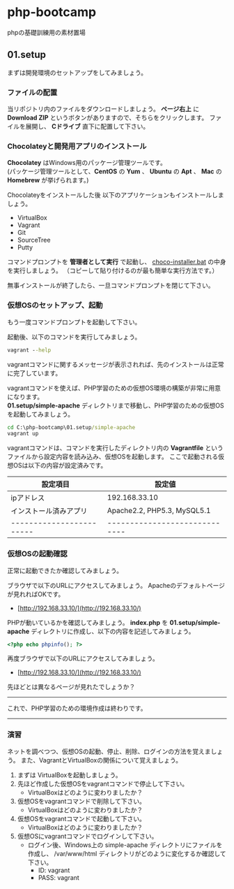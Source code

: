 # php-bootcamp

phpの基礎訓練用の素材置場


## 01.setup

まずは開発環境のセットアップをしてみましょう。


### ファイルの配置

当リポジトリ内のファイルをダウンロードしましょう。
**ページ右上** に **Download ZIP** というボタンがありますので、そちらをクリックします。
ファイルを展開し、 **Cドライブ** 直下に配置して下さい。


### Chocolateyと開発用アプリのインストール

**Chocolatey** はWindows用のパッケージ管理ツールです。  
(パッケージ管理ツールとして、**CentOS** の **Yum** 、 **Ubuntu** の **Apt** 、 **Mac** の **Homebrew** が挙げられます。)

Chocolateyをインストールした後
以下のアプリケーションもインストールしましょう。

* VirtualBox
* Vagrant
* Git
* SourceTree
* Putty


コマンドプロンプトを **管理者として実行** で起動し、 [choco-installer.bat](./01.setup/choco-installer.bat) の中身を実行しましょう。
（コピーして貼り付けるのが最も簡単な実行方法です。）


無事インストールが終了したら、一旦コマンドプロンプトを閉じて下さい。


### 仮想OSのセットアップ、起動

もう一度コマンドプロンプトを起動して下さい。

起動後、以下のコマンドを実行してみましょう。

```bat
vagrant --help
```

vagrantコマンドに関するメッセージが表示されれば、先のインストールは正常に完了しています。

vagrantコマンドを使えば、PHP学習のための仮想OS環境の構築が非常に用意になります。  
**01.setup/simple-apache** ディレクトリまで移動し、PHP学習のための仮想OSを起動してみましょう。

```bat
cd C:\php-bootcamp\01.setup/simple-apache
vagrant up
```

vagrantコマンドは、コマンドを実行したディレクトリ内の **Vagrantfile** というファイルから設定内容を読み込み、仮想OSを起動します。
ここで起動される仮想OSは以下の内容が設定済みです。

| 設定項目               | 設定値                      |
|------------------------|-----------------------------|
| ipアドレス             | 192.168.33.10               |
| インストール済みアプリ | Apache2.2, PHP5.3, MySQL5.1 |
|------------------------|-----------------------------|



### 仮想OSの起動確認

正常に起動できたか確認してみましょう。

ブラウザで以下のURLにアクセスしてみましょう。
Apacheのデフォルトページが見れればOKです。

* [http://192.168.33.10/](http://192.168.33.10/)



PHPが動いているかを確認してみましょう。
**index.php** を **01.setup/simple-apache** ディレクトリに作成し、以下の内容を記述してみましょう。

```php
<?php echo phpinfo(); ?>
```


再度ブラウザで以下のURLにアクセスしてみましょう。

* [http://192.168.33.10/](http://192.168.33.10/)


先ほどとは異なるページが見れたでしょうか？


-----

これで、PHP学習のための環境作成は終わりです。

-----

### 演習

ネットを調べつつ、仮想OSの起動、停止、削除、ログインの方法を覚えましょう。
また、VagrantとVirtualBoxの関係について覚えましょう。

1. まずは VirtualBoxを起動しましょう。
2. 先ほど作成した仮想OSをvagrantコマンドで停止して下さい。
    - VirtualBoxはどのように変わりましたか？
3. 仮想OSをvagrantコマンドで削除して下さい。
    - VirtualBoxはどのように変わりましたか？
4. 仮想OSをvagrantコマンドで起動して下さい。
    - VirtualBoxはどのように変わりましたか？
5. 仮想OSにvagrantコマンドでログインして下さい。
    - ログイン後、Windows上の simple-apache ディレクトリにファイルを作成し、 /var/www/html ディレクトリがどのように変化するか確認して下さい。
        - ID: vagrant
        - PASS: vagrant

